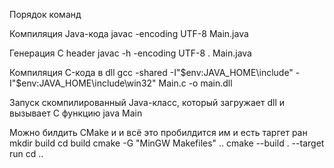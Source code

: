 Порядок команд

Компиляция Java-кода
javac -encoding UTF-8 Main.java

Генерация C header
javac -h -encoding UTF-8 . Main.java

Компиляция C-кода в dll
gcc -shared -I"$env:JAVA_HOME\include" -I"$env:JAVA_HOME\include\win32" Main.c -o main.dll

Запуск скомпилированный Java-класс, который загружает dll и вызывает C функцию
java Main


Можно билдить CMake и и всё это пробилдится им и есть таргет ран
mkdir build
cd build
cmake -G "MinGW Makefiles" ..
cmake --build . --target run
cd ..